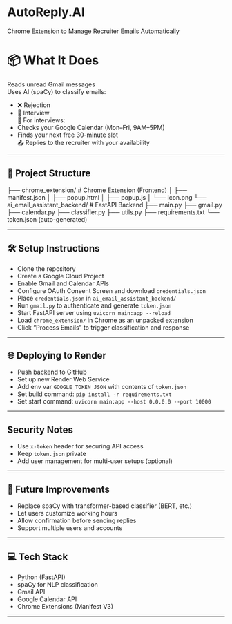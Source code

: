 # AutoReply.AI
Chrome Extension to Manage Recruiter Emails Automatically
# 📦 What It Does

Reads unread Gmail messages  
Uses AI (spaCy) to classify emails:
- ❌ Rejection
- 📅 Interview  
📆 For interviews:
- Checks your Google Calendar (Mon–Fri, 9AM–5PM)
- Finds your next free 30-minute slot  
📤 Replies to the recruiter with your availability

---

## 🧩 Project Structure
├── chrome_extension/ # Chrome Extension (Frontend)
│ ├── manifest.json
│ ├── popup.html
│ ├── popup.js
│ └── icon.png
└── ai_email_assistant_backend/ # FastAPI Backend
├── main.py
├── gmail.py
├── calendar.py
├── classifier.py
├── utils.py
├── requirements.txt
└── token.json (auto-generated)

---

## 🛠️ Setup Instructions

- Clone the repository  
-  Create a Google Cloud Project  
-  Enable Gmail and Calendar APIs  
-  Configure OAuth Consent Screen and download `credentials.json`  
-  Place `credentials.json` in `ai_email_assistant_backend/`  
-  Run `gmail.py` to authenticate and generate `token.json`  
-  Start FastAPI server using `uvicorn main:app --reload`  
-  Load `chrome_extension/` in Chrome as an unpacked extension  
-  Click “Process Emails” to trigger classification and response  

---

## 🌐 Deploying to Render

-  Push backend to GitHub  
-  Set up new Render Web Service  
-  Add env var `GOOGLE_TOKEN_JSON` with contents of `token.json`  
-  Set build command: `pip install -r requirements.txt`  
-  Set start command: `uvicorn main:app --host 0.0.0.0 --port 10000`  

---

##  Security Notes

-  Use `x-token` header for securing API access  
-  Keep `token.json` private  
-  Add user management for multi-user setups (optional)  

---

## 🧠 Future Improvements

- Replace spaCy with transformer-based classifier (BERT, etc.)  
- Let users customize working hours  
- Allow confirmation before sending replies  
- Support multiple users and accounts  

---

## 💻 Tech Stack

-  Python (FastAPI)  
-  spaCy for NLP classification  
-  Gmail API  
-  Google Calendar API  
-  Chrome Extensions (Manifest V3)  

---
